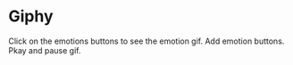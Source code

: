 # Giphy
Click on the emotions buttons to see the emotion gif.
Add emotion buttons.
Pkay and pause gif.